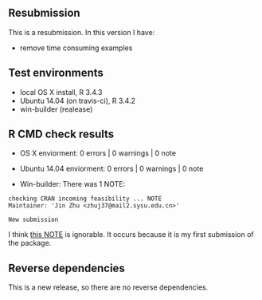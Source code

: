 ## Resubmission
This is a resubmission. In this version I have:

* remove time consuming examples

## Test environments
* local OS X install, R 3.4.3
* Ubuntu 14.04 (on travis-ci), R 3.4.2
* win-builder (realease)

## R CMD check results
* OS X enviorment:
0 errors | 0 warnings | 0 note

* Ubuntu 14.04 enviorment:
0 errors | 0 warnings | 0 note

* Win-builder:
There was 1 NOTE:

```
checking CRAN incoming feasibility ... NOTE
Maintainer: 'Jin Zhu <zhuj37@mail2.sysu.edu.cn>'

New submission
```

I think [this NOTE](https://stackoverflow.com/questions/36701433/r-package-building-with-devtoolsbuild-win-version-contains-large-components) is ignorable. It occurs because it is my first submission of the package.

## Reverse dependencies

This is a new release, so there are no reverse dependencies.
